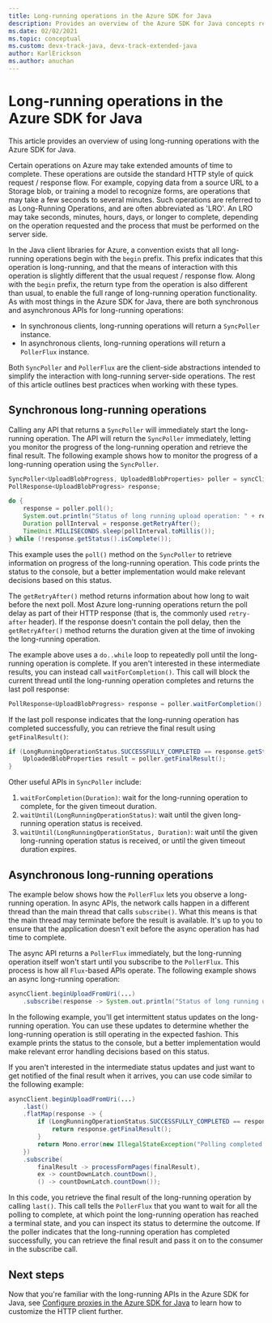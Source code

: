```yaml
---
title: Long-running operations in the Azure SDK for Java
description: Provides an overview of the Azure SDK for Java concepts related to long-running operations.
ms.date: 02/02/2021
ms.topic: conceptual
ms.custom: devx-track-java, devx-track-extended-java
author: KarlErickson
ms.author: anuchan
---
```


# Long-running operations in the Azure SDK for Java

This article provides an overview of using long-running operations with the Azure SDK for Java.

Certain operations on Azure may take extended amounts of time to complete. These operations are outside the standard HTTP style of quick request / response flow. For example, copying data from a source URL to a Storage blob, or training a model to recognize forms, are operations that may take a few seconds to several minutes. Such operations are referred to as Long-Running Operations, and are often abbreviated as 'LRO'. An LRO may take seconds, minutes, hours, days, or longer to complete, depending on the operation requested and the process that must be performed on the server side.

In the Java client libraries for Azure, a convention exists that all long-running operations begin with the `begin` prefix. This prefix indicates that this operation is long-running, and that the means of interaction with this operation is slightly different that the usual request / response flow. Along with the `begin` prefix, the return type from the operation is also different than usual, to enable the full range of long-running operation functionality. As with most things in the Azure SDK for Java, there are both synchronous and asynchronous APIs for long-running operations:

* In synchronous clients, long-running operations will return a `SyncPoller` instance.
* In asynchronous clients, long-running operations will return a `PollerFlux` instance.

Both `SyncPoller` and `PollerFlux` are the client-side abstractions intended to simplify the interaction with long-running server-side operations. The rest of this article outlines best practices when working with these types.

## Synchronous long-running operations

Calling any API that returns a `SyncPoller` will immediately start the long-running operation. The API will return the `SyncPoller` immediately, letting you monitor the progress of the long-running operation and retrieve the final result. The following example shows how to monitor the progress of a long-running operation using the `SyncPoller`.

```java
SyncPoller<UploadBlobProgress, UploadedBlobProperties> poller = syncClient.beginUploadFromUri(<URI to upload from>)
PollResponse<UploadBlobProgress> response;

do {
    response = poller.poll();
    System.out.println("Status of long running upload operation: " + response.getStatus());
    Duration pollInterval = response.getRetryAfter();
    TimeUnit.MILLISECONDS.sleep(pollInterval.toMillis());
} while (!response.getStatus().isComplete());
```

This example uses the `poll()` method on the `SyncPoller` to retrieve information on progress of the long-running operation. This code prints the status to the console, but a better implementation would make relevant decisions based on this status.

The `getRetryAfter()` method returns information about how long to wait before the next poll. Most Azure long-running operations return the poll delay as part of their HTTP response (that is, the commonly used `retry-after` header). If the response doesn't contain the poll delay, then the `getRetryAfter()` method returns the duration given at the time of invoking the long-running operation.

The example above uses a `do..while` loop to repeatedly poll until the long-running operation is complete. If you aren't interested in these intermediate results, you can instead call `waitForCompletion()`. This call will block the current thread until the long-running operation completes and returns the last poll response:

```java
PollResponse<UploadBlobProgress> response = poller.waitForCompletion();
```

If the last poll response indicates that the long-running operation has completed successfully, you can retrieve the final result using `getFinalResult()`:

```java
if (LongRunningOperationStatus.SUCCESSFULLY_COMPLETED == response.getStatus()) {
    UploadedBlobProperties result = poller.getFinalResult();
}
```

Other useful APIs in `SyncPoller` include:

1. `waitForCompletion(Duration)`: wait for the long-running operation to complete, for the given timeout duration.
1. `waitUntil(LongRunningOperationStatus)`: wait until the given long-running operation status is received.
1. `waitUntil(LongRunningOperationStatus, Duration)`: wait until the given long-running operation status is received, or until the given timeout duration expires.

## Asynchronous long-running operations

The example below shows how the `PollerFlux` lets you observe a long-running operation. In async APIs, the network calls happen in a different thread than the main thread that calls `subscribe()`. What this means is that the main thread may terminate before the result is available. It's up to you to ensure that the application doesn't exit before the async operation has had time to complete.

The async API returns a `PollerFlux` immediately, but the long-running operation itself won't start until you subscribe to the `PollerFlux`. This process is how all `Flux`-based APIs operate. The following example shows an async long-running operation:

```java
asyncClient.beginUploadFromUri(...)
    .subscribe(response -> System.out.println("Status of long running upload operation: " + response.getStatus()));
```

In the following example, you'll get intermittent status updates on the long-running operation. You can use these updates to determine whether the long-running operation is still operating in the expected fashion. This example prints the status to the console, but a better implementation would make relevant error handling decisions based on this status.

If you aren't interested in the intermediate status updates and just want to get notified of the final result when it arrives, you can use code similar to the following example:

```java
asyncClient.beginUploadFromUri(...)
    .last()
    .flatMap(response -> {
        if (LongRunningOperationStatus.SUCCESSFULLY_COMPLETED == response.getStatus()) {
            return response.getFinalResult();
        }
        return Mono.error(new IllegalStateException("Polling completed unsuccessfully with status: "+ response.getStatus()));
    })
    .subscribe(
        finalResult -> processFormPages(finalResult),
        ex -> countDownLatch.countDown(),
        () -> countDownLatch.countDown());
```

In this code, you retrieve the final result of the long-running operation by calling `last()`. This call tells the `PollerFlux` that you want to wait for all the polling to complete, at which point the long-running operation has reached a terminal state, and you can inspect its status to determine the outcome. If the poller indicates that the long-running operation has completed successfully, you can retrieve the final result and pass it on to the consumer in the subscribe call.

## Next steps

Now that you're familiar with the long-running APIs in the Azure SDK for Java, see [Configure proxies in the Azure SDK for Java](proxying.md) to learn how to customize the HTTP client further.
